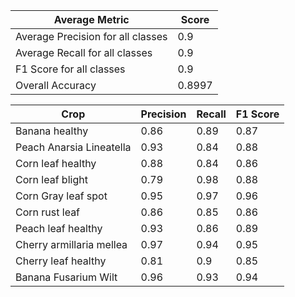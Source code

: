 | Average Metric                    |  Score |
|-----------------------------------|--------|
| Average Precision for all classes | 0.9    |
| Average Recall for all classes    | 0.9    |
| F1 Score for all classes          | 0.9    |
| Overall Accuracy                  | 0.8997 |

| Crop                     | Precision | Recall | F1 Score |
|--------------------------|-----------|--------|----------|
| Banana healthy           | 0.86      | 0.89   | 0.87     |
| Peach Anarsia Lineatella | 0.93      | 0.84   | 0.88     |
| Corn leaf healthy        | 0.88      | 0.84   | 0.86     |
|  Corn leaf blight        | 0.79      | 0.98   | 0.88     |
|  Corn Gray leaf spot     | 0.95      | 0.97   | 0.96     |
|  Corn rust leaf          | 0.86      | 0.85   | 0.86     |
|  Peach leaf healthy      | 0.93      | 0.86   | 0.89     |
| Cherry armillaria mellea | 0.97      | 0.94   | 0.95     |
| Cherry leaf healthy      | 0.81      | 0.9    | 0.85     |
| Banana Fusarium Wilt     | 0.96      | 0.93   | 0.94     |
